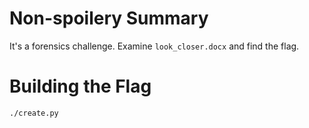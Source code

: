 # Non-spoilery Summary

It's a forensics challenge.
Examine `look_closer.docx` and find the flag.

# Building the Flag

```bash
./create.py
```
